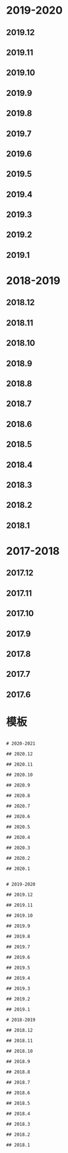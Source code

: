 
# 2019-2020

## 2019.12

## 2019.11

## 2019.10

## 2019.9

## 2019.8

## 2019.7

## 2019.6

## 2019.5

## 2019.4

## 2019.3

## 2019.2

## 2019.1

# 2018-2019

## 2018.12

## 2018.11

## 2018.10

## 2018.9

## 2018.8

## 2018.7

## 2018.6

## 2018.5

## 2018.4

## 2018.3

## 2018.2

## 2018.1


# 2017-2018

## 2017.12

## 2017.11

## 2017.10

## 2017.9

## 2017.8

## 2017.7

## 2017.6




# 模板

```

# 2020-2021

## 2020.12

## 2020.11

## 2020.10

## 2020.9

## 2020.8

## 2020.7

## 2020.6

## 2020.5

## 2020.4

## 2020.3

## 2020.2

## 2020.1


# 2019-2020

## 2019.12

## 2019.11

## 2019.10

## 2019.9

## 2019.8

## 2019.7

## 2019.6

## 2019.5

## 2019.4

## 2019.3

## 2019.2

## 2019.1

# 2018-2019

## 2018.12

## 2018.11

## 2018.10

## 2018.9

## 2018.8

## 2018.7

## 2018.6

## 2018.5

## 2018.4

## 2018.3

## 2018.2

## 2018.1


```